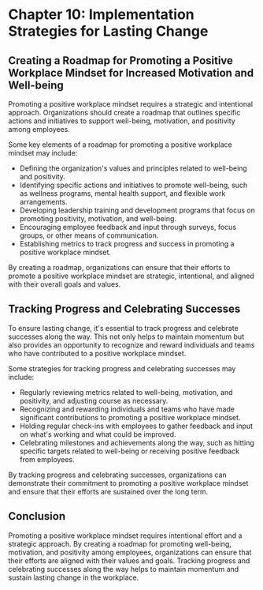 Chapter 10: Implementation Strategies for Lasting Change
========================================================

Creating a Roadmap for Promoting a Positive Workplace Mindset for Increased Motivation and Well-being
-----------------------------------------------------------------------------------------------------

Promoting a positive workplace mindset requires a strategic and intentional approach. Organizations should create a roadmap that outlines specific actions and initiatives to support well-being, motivation, and positivity among employees.

Some key elements of a roadmap for promoting a positive workplace mindset may include:

* Defining the organization's values and principles related to well-being and positivity.
* Identifying specific actions and initiatives to promote well-being, such as wellness programs, mental health support, and flexible work arrangements.
* Developing leadership training and development programs that focus on promoting positivity, motivation, and well-being.
* Encouraging employee feedback and input through surveys, focus groups, or other means of communication.
* Establishing metrics to track progress and success in promoting a positive workplace mindset.

By creating a roadmap, organizations can ensure that their efforts to promote a positive workplace mindset are strategic, intentional, and aligned with their overall goals and values.

Tracking Progress and Celebrating Successes
-------------------------------------------

To ensure lasting change, it's essential to track progress and celebrate successes along the way. This not only helps to maintain momentum but also provides an opportunity to recognize and reward individuals and teams who have contributed to a positive workplace mindset.

Some strategies for tracking progress and celebrating successes may include:

* Regularly reviewing metrics related to well-being, motivation, and positivity, and adjusting course as necessary.
* Recognizing and rewarding individuals and teams who have made significant contributions to promoting a positive workplace mindset.
* Holding regular check-ins with employees to gather feedback and input on what's working and what could be improved.
* Celebrating milestones and achievements along the way, such as hitting specific targets related to well-being or receiving positive feedback from employees.

By tracking progress and celebrating successes, organizations can demonstrate their commitment to promoting a positive workplace mindset and ensure that their efforts are sustained over the long term.

Conclusion
----------

Promoting a positive workplace mindset requires intentional effort and a strategic approach. By creating a roadmap for promoting well-being, motivation, and positivity among employees, organizations can ensure that their efforts are aligned with their values and goals. Tracking progress and celebrating successes along the way helps to maintain momentum and sustain lasting change in the workplace.
